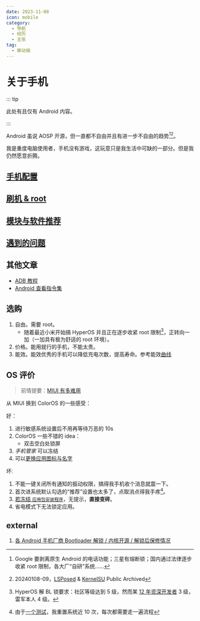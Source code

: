 ```yaml
---
date: 2023-11-08
icon: mobile
category:
  - 导航
  - 经历
  - 主张
tag:
  - 移动端
---
```


# 关于手机

::: tip

此处有且仅有 Android 内容。

:::

Android 虽说 AOSP 开源，但一直都不自由并且有进一步不自由的趋势[^2][^4]。

[^2]: Google 要剥离原生 Android 的电话功能；三星有熔断锁；国内通过法律逐步收紧 root 限制，各大厂“自研”系统……
[^4]: 20240108-09，[LSPosed](https://github.com/lsposed/lsposed) & [KernelSU](https://github.com/tiann/KernelSU) Public Archived

我是重度电脑使用者，手机没有游戏，这玩意只是我生活中可缺的一部分。但是我仍然愿意折腾。

## [手机配置](./settings.md)

## [刷机 & root](./root.md)

## [模块与软件推荐](./module_and_app.md)

## [遇到的问题](./problem.md)

## 其他文章

- [ADB 教程](./adb.md)
- [Android 查看指令集](./Android_ISA.md)

## 选购

1. 自由。需要 root。
   - 随着最近小米开始搞 HyperOS 并且正在逐步收紧 root 限制[^1]，正转向一加（一加具有极为舒适的 root 环境）。
2. 价格。能用就行的手机，不能太贵。
3. 能效。能效优秀的手机可以降低充电次数，提高寿命。参考能效[曲线](http://socpk.com/cpucurve/)

[^1]: HyperOS 解 BL 锁要求：社区等级达到 5 级，然而某 [12 年资深开发者](https://t.me/wtdnwbzda/1490) 3 级，雷军本人 4 级。

## OS 评价

> 前情提要：[MIUI 有多难用](../../gossip/fuckxxx.md#miui-有多难用)

从 MIUI 换到 ColorOS 的一些感受：

好：

1. 进行敏感系统设置后不用再等待万恶的 10s
2. ColorOS 一些不错的 idea：
   - 双击空白处锁屏
3. _手机管家_ 可以冻结
4. 可以[更换应用图标与名字](./settings.md#after-root)

坏:

1. 不能一键关闭所有通知的振动权限，搞得我手机收个消息就震一下。
2. 首次进系统默认勾选的“推荐”设置也太多了，点取消点得我手疼[^3]。
3. [若冻结 `应用包安装程序`](./problem.md#一加无限重启)，无提示，**直接变砖**。
4. 省电模式下无法锁定应用。

[^3]: 由于[一个测试](./problem.md#一加无限重启)，我重置系统近 10 次，每次都需要走一遍流程

## external

1. [各 Android 手机厂商 Bootloader 解锁 / 内核开源 / 解锁后保修情况](https://github.com/KHwang9883/MobileModels/blob/master/misc/bootloader-kernel-source.md)
